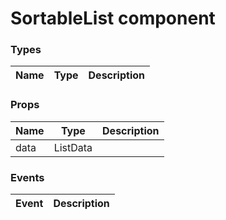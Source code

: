 # SortableList component

<DESCRIPTION HERE>
 
### Types

| Name | Type | Description |
| ---- | ---- | ----------- |

### Props

| Name | Type     | Description |
| ---- | -------- | ----------- |
| data | ListData |             |

### Events

| Event | Description |
| ----- | ----------- |
